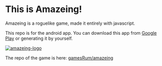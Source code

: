 This is Amazeing!
===
Amazeing is a roguelike game, made it entirely with javascript.

This repo is for the android app. You can download this app from [Google Play](https://play.google.com/store/apps/details?id=com.gamesrum.amazeing) or generating it by yourself.

[![amazeing-logo](http://i.imgur.com/Rz0lyoE.png)](https://play.google.com/store/apps/details?id=com.gamesrum.amazeing)

The repo of the game is here: [gamesRum/amazeing](https://github.com/gamesRum/amazeing)
